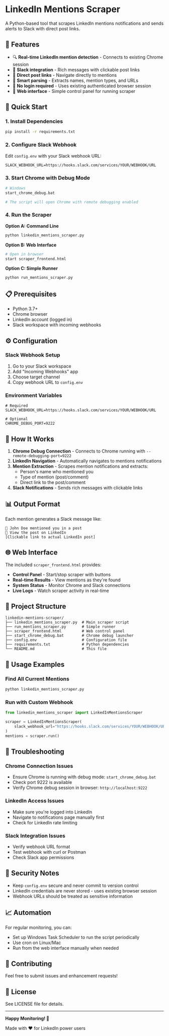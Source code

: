 # LinkedIn Mentions Scraper

A Python-based tool that scrapes LinkedIn mentions notifications and sends alerts to Slack with direct post links.

## 🌟 Features

- 🔍 **Real-time LinkedIn mention detection** - Connects to existing Chrome session 
- 📱 **Slack integration** - Rich messages with clickable post links
- 🔗 **Direct post links** - Navigate directly to mentions
- 🎯 **Smart parsing** - Extracts names, mention types, and URLs
- 💾 **No login required** - Uses existing authenticated browser session
- 🎨 **Web interface** - Simple control panel for running scraper

## 🚀 Quick Start

### 1. Install Dependencies
```bash
pip install -r requirements.txt
```

### 2. Configure Slack Webhook
Edit `config.env` with your Slack webhook URL:
```env
SLACK_WEBHOOK_URL=https://hooks.slack.com/services/YOUR/WEBHOOK/URL
```

### 3. Start Chrome with Debug Mode
```bash
# Windows
start_chrome_debug.bat

# The script will open Chrome with remote debugging enabled
```

### 4. Run the Scraper

**Option A: Command Line**
```bash
python linkedin_mentions_scraper.py
```

**Option B: Web Interface**
```bash
# Open in browser
start scraper_frontend.html
```

**Option C: Simple Runner**
```bash
python run_mentions_scraper.py
```

## 📋 Prerequisites

- Python 3.7+
- Chrome browser
- LinkedIn account (logged in)
- Slack workspace with incoming webhooks

## ⚙️ Configuration

### Slack Webhook Setup
1. Go to your Slack workspace
2. Add "Incoming Webhooks" app
3. Choose target channel
4. Copy webhook URL to `config.env`

### Environment Variables
```env
# Required
SLACK_WEBHOOK_URL=https://hooks.slack.com/services/YOUR/WEBHOOK/URL

# Optional  
CHROME_DEBUG_PORT=9222
```

## 🎯 How It Works

1. **Chrome Debug Connection** - Connects to Chrome running with `--remote-debugging-port=9222`
2. **LinkedIn Navigation** - Automatically navigates to mentions notifications
3. **Mention Extraction** - Scrapes mention notifications and extracts:
   - Person's name who mentioned you
   - Type of mention (post/comment)
   - Direct link to the post/comment
4. **Slack Notifications** - Sends rich messages with clickable links

## 📊 Output Format

Each mention generates a Slack message like:
```
👤 John Doe mentioned you in a post
🔗 View the post on LinkedIn
[Clickable link to actual LinkedIn post]
```

## 🌐 Web Interface

The included `scraper_frontend.html` provides:
- **Control Panel** - Start/stop scraper with buttons
- **Real-time Results** - View mentions as they're found
- **System Status** - Monitor Chrome and Slack connections
- **Live Logs** - Watch scraper activity in real-time

## 📁 Project Structure

```
linkedin-mentions-scraper/
├── linkedin_mentions_scraper.py  # Main scraper script
├── run_mentions_scraper.py       # Simple runner
├── scraper_frontend.html         # Web control panel
├── start_chrome_debug.bat        # Chrome debug launcher
├── config.env                    # Configuration file
├── requirements.txt              # Python dependencies
└── README.md                     # This file
```

## 🔧 Usage Examples

### Find All Current Mentions
```bash
python linkedin_mentions_scraper.py
```

### Run with Custom Webhook
```python
from linkedin_mentions_scraper import LinkedInMentionsScraper

scraper = LinkedInMentionsScraper(
    slack_webhook_url="https://hooks.slack.com/services/YOUR/WEBHOOK/URL"
)
mentions = scraper.run()
```

## 🚨 Troubleshooting

### Chrome Connection Issues
- Ensure Chrome is running with debug mode: `start_chrome_debug.bat`
- Check port 9222 is available
- Verify Chrome debug session in browser: `http://localhost:9222`

### LinkedIn Access Issues
- Make sure you're logged into LinkedIn
- Navigate to notifications page manually first
- Check for LinkedIn rate limiting

### Slack Integration Issues
- Verify webhook URL format
- Test webhook with curl or Postman
- Check Slack app permissions

## 🔐 Security Notes

- Keep `config.env` secure and never commit to version control
- LinkedIn credentials are never stored - uses existing browser session
- Webhook URLs should be treated as sensitive information

## 📈 Automation

For regular monitoring, you can:
- Set up Windows Task Scheduler to run the script periodically
- Use cron on Linux/Mac
- Run from the web interface manually when needed

## 🤝 Contributing

Feel free to submit issues and enhancement requests!

## 📄 License

See LICENSE file for details.

---

**Happy Monitoring! 🚀**

Made with ❤️ for LinkedIn power users